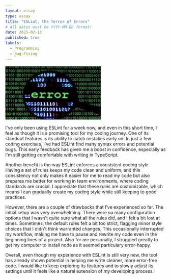 ```yaml
---
layout: essay
type: essay
title: "ESLint, the Terror of Errors"
# All dates must be YYYY-MM-DD format!
date: 2025-02-13
published: true
labels:
  - Programming
  - Bug-Fixing
---
```


<img width="300px" class="rounded float-start pe-4" src="https://github.com/Justinrb998/Justinrb998.GitHub.io/blob/main/img/Error.jfif">

I've only been using ESLint for a week now, and even in this short time, I feel as though it is a promising tool for my coding journey. One of its standout features is its ability to catch mistakes early on. In just a few coding exercises, I’ve had ESLint find many syntax errors and potential bugs. This early feedback has given me a boost in confidence, especially as I'm still getting comfortable with writing in TypeScript.

Another benefit is the way ESLint enforces a consistent coding style. Having a set of rules keeps my code clean and uniform, and this consistency not only makes it easier for me to read my code but also prepares me better for working in team environments, where coding standards are crucial. I appreciate that these rules are customizable, which means I can gradually create my coding style while still keeping to good practices.

However, there are a couple of drawbacks that I’ve experienced so far. The initial setup was very overwhelming. There were so many configuration options that I wasn't quite sure what all the rules did, and I felt a bit lost at times. Sometimes, the default rules felt a bit too strict, flagging minor style choices that I didn't think warranted changes. This occasionally interrupted my workflow, making me have to pause and rewrite my code even in the beginning lines of a project. Also for me personally, I struggled greatly to get my computer to install node as it seemed particulary error-happy.

Overall, even though my experience with ESLint is still very new, the tool has already shown potential in helping me write cleaner, more error-free code. I would like to keep exploring its features and to slowly adjust its settings until it feels like a natural extension of my developing process.

